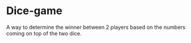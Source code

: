 # Dice-game
A way to determine the winner between 2 players based on the numbers coming on top of the two dice.
